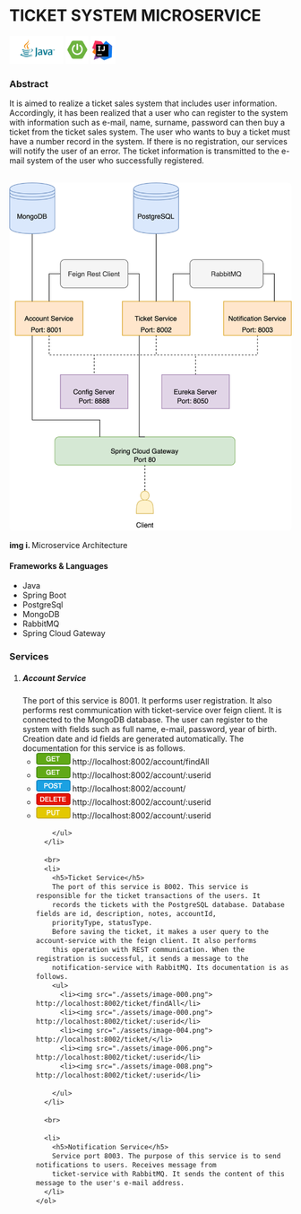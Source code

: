  # TICKET SYSTEM MICROSERVICE

  <div align-items="center"; text-align: "center";>
    <a href=""><img height="50px"; src="assets/java-logo.gif" alt=""></a>
    <a href=""><img height="50px" src="assets/spring-logo.png" alt=""></a>
    <a href=""><img height="50px" src="assets/intellij-logo.png" alt=""></a>
  </div>
  <h3>Abstract</h3>
  <p>
    It is aimed to realize a ticket sales system that includes user information. Accordingly, it has been realized that
    a user who can register to the system with information such as e-mail, name, surname, password can then buy a ticket
    from the ticket sales system. The user who wants to buy a ticket must have a number record in the system. If there
    is no registration, our services will notify the user of an error. The ticket information is transmitted to the
    e-mail system of the user who successfully registered.
  </p>
  <br>
  <div>
    <img src="assets/image-020.png" style="border-radius: 1%;">
    <p><b>img i. </b> Microservice Architecture</p>
  </div>
  <h4>Frameworks & Languages</h4>
  <ul>
    <li>Java</li>
    <li>Spring Boot</li>
    <li>PostgreSql</li>
    <li>MongoDB</li>
    <li>RabbitMQ</li>
    <li>Spring Cloud Gateway</li>

  </ul>
  <h3>Services</h4>
    <ol>
      <li>
        <h5>Account Service</h5>
        The port of this service is 8001. It performs user registration. It also performs rest communication with
        ticket-service over feign client. It is connected to the MongoDB database. The user can register to the system
        with fields such as full name, e-mail, password, year of birth. Creation date and id fields are generated
        automatically. The documentation for this service is as follows.
        <ul>
          <li><img src="./assets/image-000.png">  http://localhost:8002/account/findAll</li>
          <li><img src="./assets/image-000.png"> http://localhost:8002/account/:userid</li>
          <li><img src="./assets/image-004.png"> http://localhost:8002/account/</li>
          <li><img src="./assets/image-006.png"> http://localhost:8002/account/:userid</li>
          <li><img src="./assets/image-008.png"> http://localhost:8002/account/:userid</li>

        </ul>
      </li>

      <br>
      <li>
        <h5>Ticket Service</h5>
        The port of this service is 8002. This service is responsible for the ticket transactions of the users. It
        records the tickets with the PostgreSQL database. Database fields are id, description, notes, accountId,
        priorityType, statusType.
        Before saving the ticket, it makes a user query to the account-service with the feign client. It also performs
        this operation with REST communication. When the registration is successful, it sends a message to the
        notification-service with RabbitMQ. Its documentation is as follows.
        <ul>
          <li><img src="./assets/image-000.png">  http://localhost:8002/ticket/findAll</li>
          <li><img src="./assets/image-000.png"> http://localhost:8002/ticket/:userid</li>
          <li><img src="./assets/image-004.png"> http://localhost:8002/ticket/</li>
          <li><img src="./assets/image-006.png"> http://localhost:8002/ticket/:userid</li>
          <li><img src="./assets/image-008.png"> http://localhost:8002/ticket/:userid</li>

        </ul>
      </li>
      
      <br>

      <li>
        <h5>Notification Service</h5>
        Service port 8003. The purpose of this service is to send notifications to users. Receives message from
        ticket-service with RabbitMQ. It sends the content of this message to the user's e-mail address.
      </li>
    </ol>

</body>

